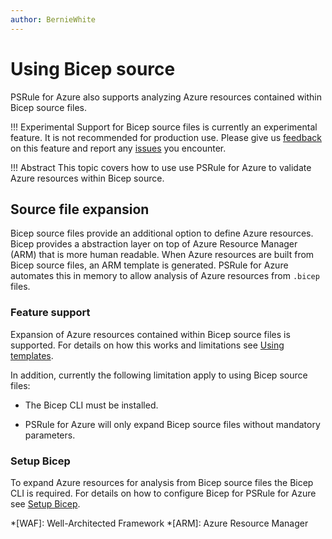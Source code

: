 ```yaml
---
author: BernieWhite
---
```


# Using Bicep source

PSRule for Azure also supports analyzing Azure resources contained within Bicep source files.

!!! Experimental
    Support for Bicep source files is currently an experimental feature.
    It is not recommended for production use.
    Please give us [feedback] on this feature and report any [issues] you encounter.

!!! Abstract
    This topic covers how to use use PSRule for Azure to validate Azure resources within Bicep source.

## Source file expansion

Bicep source files provide an additional option to define Azure resources.
Bicep provides a abstraction layer on top of Azure Resource Manager (ARM) that is more human readable.
When Azure resources are built from Bicep source files, an ARM template is generated.
PSRule for Azure automates this in memory to allow analysis of Azure resources from `.bicep` files.

### Feature support

Expansion of Azure resources contained within Bicep source files is supported.
For details on how this works and limitations see [Using templates][1].

In addition, currently the following limitation apply to using Bicep source files:

- The Bicep CLI must be installed.
- PSRule for Azure will only expand Bicep source files without mandatory parameters.

  [1]: using-templates.md#featuresupport

### Setup Bicep

To expand Azure resources for analysis from Bicep source files the Bicep CLI is required.
For details on how to configure Bicep for PSRule for Azure see [Setup Bicep][2].

  [2]: setup/setup-bicep.md

*[WAF]: Well-Architected Framework
*[ARM]: Azure Resource Manager

[feedback]: https://github.com/Azure/PSRule.Rules.Azure/discussions
[issues]: https://github.com/Azure/PSRule.Rules.Azure/issues
